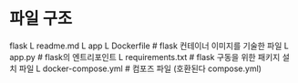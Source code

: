 # 파일 구조 
flask 
L readme.md
L app
    L Dockerfile            # flask 컨테이너 이미지를 기술한 파일 
    L app.py                # flask의 엔트리포인트 
    L requirements.txt      # flask 구동을 위한 패키지 설치 파일 
L docker-compose.yml        # 컴포즈 파일 (호환된다 compose.yml)
